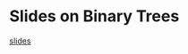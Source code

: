 # Slides on Binary Trees

[slides](https://docs.google.com/presentation/d/1BRnPI7tn-EcCIceNEBK35L4v387VLF8S2O8kr1pMXHU/edit?usp=sharing "Binary Tree Slides")

